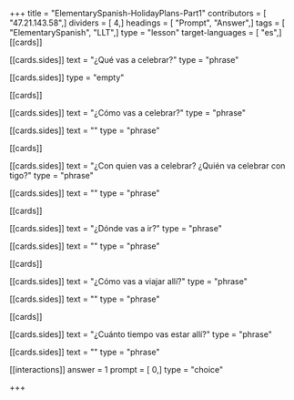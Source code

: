 +++
title = "ElementarySpanish-HolidayPlans-Part1"
contributors = [ "47.21.143.58",]
dividers = [ 4,]
headings = [ "Prompt", "Answer",]
tags = [ "ElementarySpanish", "LLT",]
type = "lesson"
target-languages = [ "es",]
[[cards]]

[[cards.sides]]
text = "¿Qué vas a celebrar?"
type = "phrase"

[[cards.sides]]
type = "empty"

[[cards]]

[[cards.sides]]
text = "¿Cómo vas a celebrar?"
type = "phrase"

[[cards.sides]]
text = ""
type = "phrase"

[[cards]]

[[cards.sides]]
text = "¿Con quien vas a celebrar? ¿Quién va celebrar con tigo?"
type = "phrase"

[[cards.sides]]
text = ""
type = "phrase"

[[cards]]

[[cards.sides]]
text = "¿Dónde vas a ir?"
type = "phrase"

[[cards.sides]]
text = ""
type = "phrase"

[[cards]]

[[cards.sides]]
text = "¿Cómo vas a viajar allí?"
type = "phrase"

[[cards.sides]]
text = ""
type = "phrase"

[[cards]]

[[cards.sides]]
text = "¿Cuánto tiempo vas estar allí?"
type = "phrase"

[[cards.sides]]
text = ""
type = "phrase"

[[interactions]]
answer = 1
prompt = [ 0,]
type = "choice"

+++
